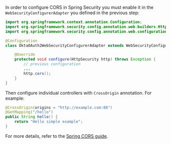 In order to configure CORS in Spring Security you must enable it in the `WebSecurityConfigurerAdapter` you defined in the previous step:

```java
import org.springframework.context.annotation.Configuration;
import org.springframework.security.config.annotation.web.builders.HttpSecurity;
import org.springframework.security.config.annotation.web.configuration.WebSecurityConfigurerAdapter;

@Configuration
class OktaOAuth2WebSecurityConfigurerAdapter extends WebSecurityConfigurerAdapter {

    @Override
    protected void configure(HttpSecurity http) throws Exception {
        // previous configuration
        ...
        http.cors();
    }
}
``` 

Then configure individual controllers with `CrossOrigin` annotation. For example:

```java
@CrossOrigin(origins = "http://example.com:80")
@GetMapping("/hello")
public String hello() {
    return "Hello simple example";
}
```

For more details, refer to the [Spring CORS guide](https://spring.io/guides/gs/rest-service-cors/).
